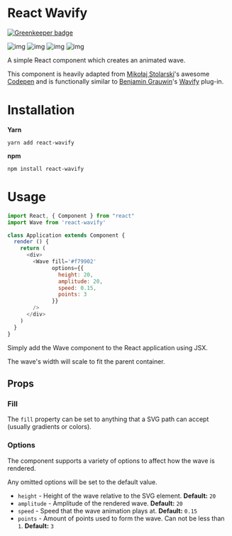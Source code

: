 React Wavify
===========

[![Greenkeeper badge](https://badges.greenkeeper.io/woofers/react-wavify.svg)](https://greenkeeper.io/)

![img](https://david-dm.org/woofers/react-wavify.svg) ![img](https://badge.fury.io/js/react-wavify.svg) ![img](https://img.shields.io/npm/dt/react-wavify.svg) ![img](https://img.shields.io/npm/l/react-wavify.svg)

A simple React component which creates an animated wave.

This component is heavily adapted from [Mikołaj Stolarski](https://github.com/grimor)'s awesome [Codepen](https://codepen.io/grimor/pen/qbXLdN)
and is functionally similar to [Benjamin Grauwin](http://benjamin.grauwin.me/)'s [Wavify](https://github.com/peacepostman/wavify) plug-in.


# Installation

**Yarn**

    yarn add react-wavify

**npm**

    npm install react-wavify


# Usage

```js
import React, { Component } from "react"
import Wave from 'react-wavify'

class Application extends Component {
  render () {
    return (
      <div>
        <Wave fill='#f79902'
              options={{
                height: 20,
                amplitude: 20,
                speed: 0.15,
                points: 3
              }}
        />
      </div>
    )
  }
}
```

Simply add the Wave component to the React application using JSX.

The wave's width will scale to fit the parent container.


## Props


### Fill

The `fill` property can be set to anything that a SVG path can accept (usually gradients or colors).


### Options

The component supports a variety of options to affect how the wave is rendered.

Any omitted options will be set to the default value.

-   `height` - Height of the wave relative to the SVG element. **Default:** `20`
-   `amplitude` - Amplitude of the rendered wave. **Default:** `20`
-   `speed` - Speed that the wave animation plays at. **Default:** `0.15`
-   `points` - Amount of points used to form the wave.
    Can not be less than `1`. **Default:** `3`
